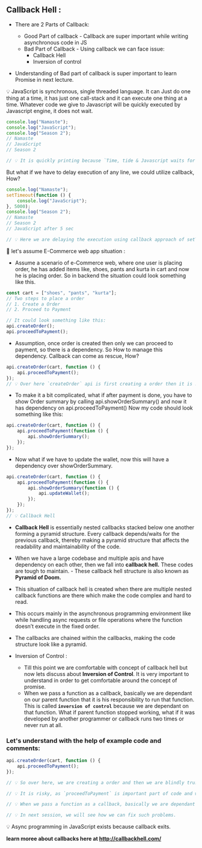 ## Callback Hell :

-   There are 2 Parts of Callback:

    -   Good Part of callback - Callback are super important while writing asynchronous code in JS
    -   Bad Part of Callback - Using callback we can face issue:
        -   Callback Hell
        -   Inversion of control

-   Understanding of Bad part of callback is super important to learn Promise in next lecture.

💡 JavaScript is synchronous, single threaded language. It can Just do one thing at a time, it has just one call-stack and it can execute one thing at a time. Whatever code we give to Javascript will be quickly executed by Javascript engine, it does not wait.

```js
console.log("Namaste");
console.log("JavaScript");
console.log("Season 2");
// Namaste
// JavaScript
// Season 2

// 💡 It is quickly printing because `Time, tide & Javascript waits for none.`
```

But what if we have to delay execution of any line, we could utilize callback, How?

```js
console.log("Namaste");
setTimeout(function () {
    console.log("JavaScript");
}, 5000);
console.log("Season 2");
// Namaste
// Season 2
// JavaScript after 5 sec

// 💡 Here we are delaying the execution using callback approach of setTimeout.
```

🛒 let's assume E-Commerce web app situation :

-   Assume a scenario of e-Commerce web, where one user is placing order, he has added items like, shoes, pants and kurta in cart and now he is placing order. So in backend the situation could look something like this.

```js
const cart = ["shoes", "pants", "kurta"];
// Two steps to place a order
// 1. Create a Order
// 2. Proceed to Payment

// It could look something like this:
api.createOrder();
api.proceedToPayment();
```

-   Assumption, once order is created then only we can proceed to payment, so there is a dependency. So How to manage this dependency. Callback can come as rescue, How?

```js
api.createOrder(cart, function () {
    api.proceedToPayment();
});
// 💡 Over here `createOrder` api is first creating a order then it is responsible to call `api.proceedToPayment()` as part of callback approach.
```

-   To make it a bit complicated, what if after payment is done, you have to show Order summary by calling api.showOrderSummary() and now it has dependency on api.proceedToPayment() Now my code should look something like this:

```js
api.createOrder(cart, function () {
    api.proceedToPayment(function () {
        api.showOrderSummary();
    });
});
```

-   Now what if we have to update the wallet, now this will have a dependency over showOrderSummary.

```js
api.createOrder(cart, function () {
    api.proceedToPayment(function () {
        api.showOrderSummary(function () {
            api.updateWallet();
        });
    });
});
// 💡 Callback Hell
```

-   **Callback Hell** is essentially nested callbacks stacked below one another forming a pyramid structure. Every callback depends/waits for the previous callback, thereby making a pyramid structure that affects the readability and maintainability of the code.

-   When we have a large codebase and multiple apis and have dependency on each other, then we fall into **callback hell.** These codes are tough to maintain. - These callback hell structure is also known as **Pyramid of Doom.**
-   This situation of callback hell is created when there are multiple nested callback functions are there which make the code complex and hard to read.
-   This occurs mainly in the asynchronous programming environment like while handling async requests or file operations where the function doesn’t execute in the fixed order.
-   The callbacks are chained within the callbacks, making the code structure look like a pyramid.

-   Inversion of Control :
    -   Till this point we are comfortable with concept of callback hell but now lets discuss about **Inversion of Control**. It is very important to understand in order to get comfortable around the concept of promise.
    -   When we pass a function as a callback, basically we are dependant on our parent function that it is his responsibility to run that function. This is called **`inversion of control`** because we are dependant on that function. What if parent function stopped working, what if it was developed by another programmer or callback runs two times or never run at all.

### Let's understand with the help of example code and comments:

```js
api.createOrder(cart, function () {
    api.proceedToPayment();
});

// 💡 So over here, we are creating a order and then we are blindly trusting `createOrder` to call `proceedToPayment`.

// 💡 It is risky, as `proceedToPayment` is important part of code and we are blindly trusting `createOrder` to call it and handle it.

// 💡 When we pass a function as a callback, basically we are dependant on our parent function that it is his responsibility to run that function. This is called `inversion of control` because we are dependant on that function. What if parent function stopped working, what if it was developed by another programmer or callback runs two times or never run at all.

// 💡 In next session, we will see how we can fix such problems.
```

💡 Async programming in JavaScript exists because callback exits.

**learn moree about callbacks here at http://callbackhell.com/**
